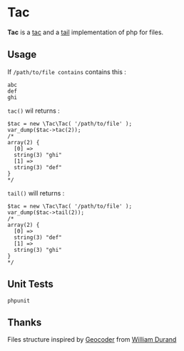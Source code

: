 Tac
===

**Tac** is a [tac](http://en.wikipedia.org/wiki/Tac_\(Unix\))
and a [tail](http://en.wikipedia.org/wiki/Tail_\(Unix\)) implementation of php for files.

Usage
-----


If `/path/to/file contains` contains this :

    abc
    def
    ghi

`tac()` wil returns :

    $tac = new \Tac\Tac( '/path/to/file' );
    var_dump($tac->tac(2));
    /*
    array(2) {
      [0] =>
      string(3) "ghi"
      [1] =>
      string(3) "def"
    }
    */

`tail()` will returns :

    $tac = new \Tac\Tac( '/path/to/file' );
    var_dump($tac->tail(2));
    /*
    array(2) {
      [0] =>
      string(3) "def"
      [1] =>
      string(3) "ghi"
    }
    */

Unit Tests
----------

    phpunit

Thanks
------

Files structure inspired by [Geocoder](https://github.com/willdurand/Geocoder)
from [William Durand](https://github.com/willdurand)